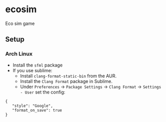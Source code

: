 # ecosim
Eco sim game


## Setup


### Arch Linux

* Install the `sfml` package
* If you use sublime:
  * Install `clang-format-static-bin` from the AUR.
  * Install the `Clang Format` package in Sublime.
  * Under `Preferences` -> `Package Settings` -> `Clang Format` -> `Settings - User` set the config:

 ```
{
	"style": "Google",
	"format_on_save": true
}
